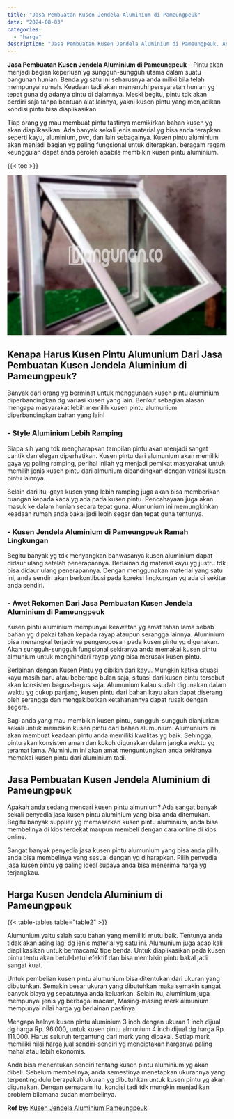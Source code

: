 ```yaml
---
title: "Jasa Pembuatan Kusen Jendela Aluminium di Pameungpeuk"
date: "2024-08-03"
categories: 
  - "harga"
description: "Jasa Pembuatan Kusen Jendela Aluminium di Pameungpeuk. Anda bisa menentukan sendiri tentang kusen pintu aluminium yg akan dibeli. Sebelum membelinya, anda se..."
---
```


**Jasa Pembuatan Kusen Jendela Aluminium di Pameungpeuk** – Pintu akan menjadi bagian keperluan yg sungguh-sungguh utama dalam suatu bangunan hunian. Benda yg satu ini seharusnya anda miliki bila telah mempunyai rumah. Keadaan tadi akan memenuhi persyaratan hunian yg tepat guna dg adanya pintu di dalamnya. Meski begitu, pintu tdk akan berdiri saja tanpa bantuan alat lainnya, yakni kusen pintu yang menjadikan kondisi pintu bisa diaplikasikan.

Tiap orang yg mau membuat pintu tastinya memikirkan bahan kusen yg akan diaplikasikan. Ada banyak sekali jenis material yg bisa anda terapkan seperti kayu, aluminium, pvc, dan lain sebagainya. Kusen pintu aluminium akan menjadi bagian yg paling fungsional untuk diterapkan. beragam ragam keunggulan dapat anda peroleh apabila membikin kusen pintu aluminium.

{{< toc >}}

![Jasa Pembuatan Kusen Jendela Aluminium di Pameungpeuk](/images/harga-kusen-jendela-alumunium-01.png)

## Kenapa Harus Kusen Pintu Alumunium Dari Jasa Pembuatan Kusen Jendela Aluminium di Pameungpeuk?

Banyak dari orang yg berminat untuk menggunaan kusen pintu aluminium diperbandingkan dg variasi kusen yang lain. Berikut sebagian alasan mengapa masyarakat lebih memilih kusen pintu alumunium diperbandingkan bahan yang lain!

### \- Style Aluminium Lebih Ramping

Siapa sih yang tdk mengharapkan tampilan pintu akan menjadi sangat cantik dan elegan diperhatikan. Kusen pintu dari alumunium akan memiliki gaya yg paling ramping, perihal inilah yg menjadi pemikat masyarakat untuk memilih jenis kusen pintu dari almunium dibandingkan dengan variasi kusen pintu lainnya.

Selain dari itu, gaya kusen yang lebih ramping juga akan bisa memberikan ruangan kepada kaca yg ada pada kusen pintu. Pencahayaan juga akan masuk ke dalam hunian secara tepat guna. Alumunium ini memungkinkan keadaan rumah anda bakal jadi lebih segar dan tepat guna tentunya.

### \- Kusen Jendela Aluminium di Pameungpeuk Ramah Lingkungan

Begitu banyak yg tdk menyangkan bahwasanya kusen aluminium dapat didaur ulang setelah penerapannya. Berlainan dg material kayu yg justru tdk bisa didaur ulang penerapannya. Dengan menggunakan material yang satu ini, anda sendiri akan berkontibusi pada koreksi lingkungan yg ada di sekitar anda sendiri.

### \- Awet Rekomen Dari Jasa Pembuatan Kusen Jendela Aluminium di Pameungpeuk

Kusen pintu aluminium mempunyai keawetan yg amat tahan lama sebab bahan yg dipakai tahan kepada rayap ataupun serangga lainnya. Aluminium bisa menangkal terjadinya pengeroposan pada kusen pintu yg digunakan. Akan sungguh-sungguh fungsional sekiranya anda memakai kusen pintu almunium untuk menghindari rayap yang bisa merusak kusen pintu.

Berlainan dengan Kusen Pintu yg dibikin dari kayu. Mungkin ketika situasi kayu masih baru atau beberapa bulan saja, situasi dari kusen pintu tersebut akan konsisten bagus-bagus saja. Alumunium kalau sudah digunakan dalam waktu yg cukup panjang, kusen pintu dari bahan kayu akan dapat diserang oleh serangga dan mengakibatkan ketahanannya dapat rusak dengan segera.

Bagi anda yang mau membikin kusen pintu, sungguh-sungguh dianjurkan sekali untuk membikin kusen pintu dari bahan alumunium. Alumunium ini akan membuat keadaan pintu anda memiliki kwalitas yg baik. Sehingga, pintu akan konsisten aman dan kokoh digunakan dalam jangka waktu yg teramat lama. Aluminium ini akan amat menguntungkan anda sekiranya memakai kusen pintu dari aluminium tadi.

## Jasa Pembuatan Kusen Jendela Aluminium di Pameungpeuk

Apakah anda sedang mencari kusen pintu almunium? Ada sangat banyak sekali penyedia jasa kusen pintu aluminium yang bisa anda ditemukan. Begitu banyak supplier yg memasarkan kusen pintu aluminium, anda bisa membelinya di kios terdekat maupun membeli dengan cara online di kios online.

Sangat banyak penyedia jasa kusen pintu alumunium yang bisa anda pilih, anda bisa membelinya yang sesuai dengan yg diharapkan. Pilih penyedia jasa kusen pintu yg paling ideal supaya anda bisa menerima harga yg terjangkau.

## Harga Kusen Jendela Aluminium di Pameungpeuk

{{< table-tables table="table2" >}}

Alumunium yaitu salah satu bahan yang memiliki mutu baik. Tentunya anda tidak akan asing lagi dg jenis material yg satu ini. Alumunium juga acap kali diaplikasikan untuk bermacam2 tipe benda. Untuk diaplikasikan pada kusen pintu tentu akan betul-betul efektif dan bisa membikin pintu bakal jadi sangat kuat.

Untuk pembelian kusen pintu alumunium bisa ditentukan dari ukuran yang dibutuhkan. Semakin besar ukuran yang dibutuhkan maka semakin sangat banyak biaya yg sepatutnya anda keluarkan. Selain itu, aluminium juga mempunyai jenis yg berbagai macam, Masing-masing merk almunium mempunyai nilai harga yg berlainan pastinya.

Mengapa halnya kusen pintu aluminium 3 inch dengan ukuran 1 inch dijual dg harga Rp. 96.000, untuk kusen pintu almunium 4 inch dijual dg harga Rp. 111.000. Harus seluruh tergantung dari merk yang dipakai. Setiap merk memiliki nilai harga jual sendiri-sendiri yg menciptakan harganya paling mahal atau lebih ekonomis.

Anda bisa menentukan sendiri tentang kusen pintu aluminium yg akan dibeli. Sebelum membelinya, anda semestinya menetapkan ukurannya yang terpenting dulu berapakah ukuran yg dibutuhkan untuk kusen pintu yg akan digunakan. Dengan semacam itu, kondisi tadi tdk mungkin menjadikan problem bilamana sudah membelinya.

**Ref by:** [Kusen Jendela Aluminium Pameungpeuk](https://id.wikipedia.org/wiki/Kusen)
